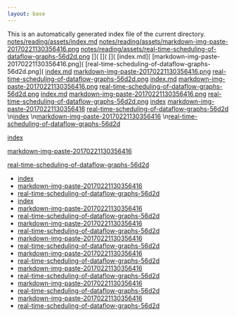 ```yaml
---
layout: base
---
```


This is an automatically generated index file of the current directory.
[notes/reading/assets/index.md](notes/reading/assets/notes/reading/assets/index.md)
[notes/reading/assets/markdown-img-paste-20170221130356416.png](notes/reading/assets/notes/reading/assets/markdown-img-paste-20170221130356416.png)
[notes/reading/assets/real-time-scheduling-of-dataflow-graphs-56d2d.png](notes/reading/assets/notes/reading/assets/real-time-scheduling-of-dataflow-graphs-56d2d.png)
[](
[](
[](
[index.md](
[markdown-img-paste-20170221130356416.png](
[real-time-scheduling-of-dataflow-graphs-56d2d.png](
[index.md]()
[markdown-img-paste-20170221130356416.png]()
[real-time-scheduling-of-dataflow-graphs-56d2d.png]()
[index.md](notes/reading/assets/index.md)
[markdown-img-paste-20170221130356416.png](notes/reading/assets/markdown-img-paste-20170221130356416.png)
[real-time-scheduling-of-dataflow-graphs-56d2d.png](notes/reading/assets/real-time-scheduling-of-dataflow-graphs-56d2d.png)
[index.md](notes/reading/assets/index.html)
[markdown-img-paste-20170221130356416.png](notes/reading/assets/markdown-img-paste-20170221130356416.html)
[real-time-scheduling-of-dataflow-graphs-56d2d.png](notes/reading/assets/real-time-scheduling-of-dataflow-graphs-56d2d.html)
[index](notes/reading/assets/index.html)
[markdown-img-paste-20170221130356416](notes/reading/assets/markdown-img-paste-20170221130356416.html)
[real-time-scheduling-of-dataflow-graphs-56d2d](notes/reading/assets/real-time-scheduling-of-dataflow-graphs-56d2d.html)
\n[index](notes/reading/assets/index.html)
\n[markdown-img-paste-20170221130356416](notes/reading/assets/markdown-img-paste-20170221130356416.html)
\n[real-time-scheduling-of-dataflow-graphs-56d2d](notes/reading/assets/real-time-scheduling-of-dataflow-graphs-56d2d.html)

[index](notes/reading/assets/index.html)

[markdown-img-paste-20170221130356416](notes/reading/assets/markdown-img-paste-20170221130356416.html)

[real-time-scheduling-of-dataflow-graphs-56d2d](notes/reading/assets/real-time-scheduling-of-dataflow-graphs-56d2d.html)
- [index](notes/reading/assets/index.html)
- [markdown-img-paste-20170221130356416](notes/reading/assets/markdown-img-paste-20170221130356416.html)
- [real-time-scheduling-of-dataflow-graphs-56d2d](notes/reading/assets/real-time-scheduling-of-dataflow-graphs-56d2d.html)
- [index](notes/reading/assets/index.html)
- [markdown-img-paste-20170221130356416](notes/reading/assets/markdown-img-paste-20170221130356416.html)
- [real-time-scheduling-of-dataflow-graphs-56d2d](notes/reading/assets/real-time-scheduling-of-dataflow-graphs-56d2d.html)
- [markdown-img-paste-20170221130356416](notes/reading/assets/markdown-img-paste-20170221130356416.html)
- [real-time-scheduling-of-dataflow-graphs-56d2d](notes/reading/assets/real-time-scheduling-of-dataflow-graphs-56d2d.html)
- [markdown-img-paste-20170221130356416](/notes/reading/assets/markdown-img-paste-20170221130356416.html)
- [real-time-scheduling-of-dataflow-graphs-56d2d](/notes/reading/assets/real-time-scheduling-of-dataflow-graphs-56d2d.html)
- [markdown-img-paste-20170221130356416](/notes/reading/assets/markdown-img-paste-20170221130356416.html)
- [real-time-scheduling-of-dataflow-graphs-56d2d](/notes/reading/assets/real-time-scheduling-of-dataflow-graphs-56d2d.html)
- [markdown-img-paste-20170221130356416](/notes/reading/assets/markdown-img-paste-20170221130356416.html)
- [real-time-scheduling-of-dataflow-graphs-56d2d](/notes/reading/assets/real-time-scheduling-of-dataflow-graphs-56d2d.html)
- [markdown-img-paste-20170221130356416](/notes/reading/assets/markdown-img-paste-20170221130356416.html)
- [real-time-scheduling-of-dataflow-graphs-56d2d](/notes/reading/assets/real-time-scheduling-of-dataflow-graphs-56d2d.html)
- [markdown-img-paste-20170221130356416](/notes/reading/assets/markdown-img-paste-20170221130356416.html)
- [real-time-scheduling-of-dataflow-graphs-56d2d](/notes/reading/assets/real-time-scheduling-of-dataflow-graphs-56d2d.html)
